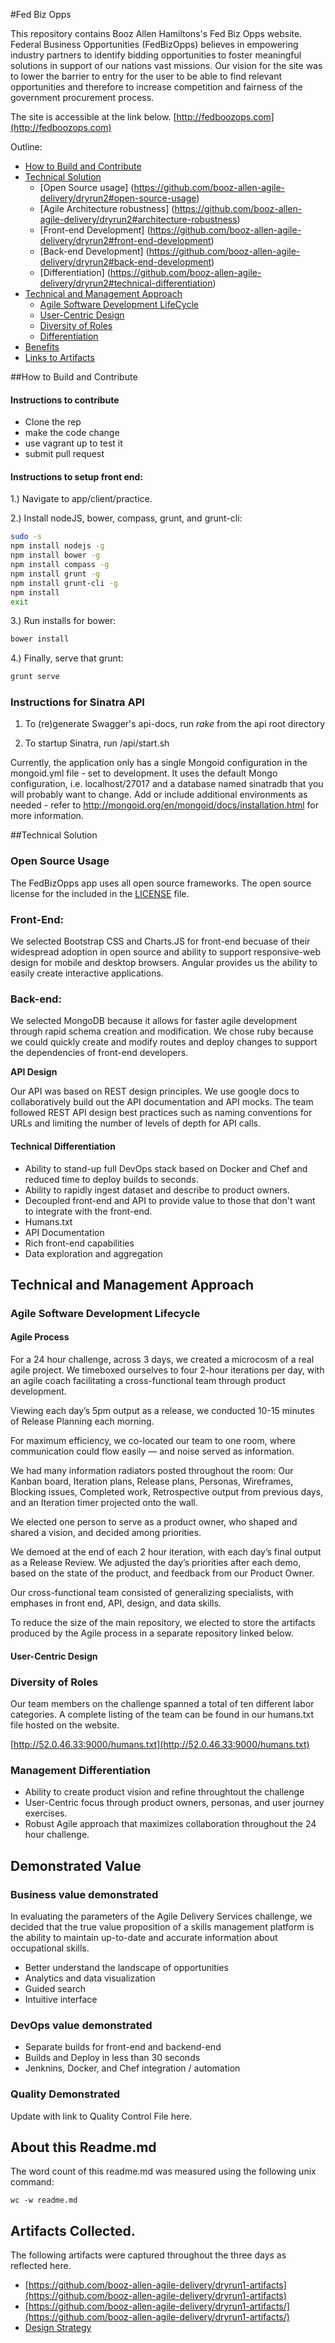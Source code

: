 #Fed Biz Opps



This repository contains Booz Allen Hamiltons's Fed Biz Opps website.  Federal Business Opportunities (FedBizOpps) believes in empowering industry partners to identify bidding opportunities to foster meaningful solutions in support of our nations vast missions.  Our vision for the site was to lower the barrier to entry for the user to be able to find relevant opportunities and therefore to increase competition and fairness of the government procurement process.

The site is accessible at the link below.
[http://fedboozops.com](http://fedboozops.com)

Outline:
* [How to Build and Contribute](https://github.com/booz-allen-agile-delivery/dryrun2#how-to-build-and-contribute)
* [Technical Solution](https://github.com/booz-allen-agile-delivery/dryrun2#technical-solution)
  * [Open Source usage] (https://github.com/booz-allen-agile-delivery/dryrun2#open-source-usage)
  * [Agile Architecture robustness] (https://github.com/booz-allen-agile-delivery/dryrun2#architecture-robustness)
  * [Front-end Development] (https://github.com/booz-allen-agile-delivery/dryrun2#front-end-development)
  * [Back-end Development] (https://github.com/booz-allen-agile-delivery/dryrun2#back-end-development)
  * [Differentiation] (https://github.com/booz-allen-agile-delivery/dryrun2#technical-differentiation)
* [Technical and Management Approach](https://github.com/booz-allen-agile-delivery/dryrun2#technical-and-management-approach)
  *  [Agile Software Development LifeCycle](https://github.com/booz-allen-agile-delivery/dryrun2#agile-software-development-lifecycle)
  *  [User-Centric Design](https://github.com/booz-allen-agile-delivery/dryrun2#user-centric-design)
  *  [Diversity of Roles](https://github.com/booz-allen-agile-delivery/dryrun2#diversity-of-roles)
  *  [Differentiation](https://github.com/booz-allen-agile-delivery/dryrun2#management-differentiation)
* [Benefits](https://github.com/booz-allen-agile-delivery/dryrun2#benefits)
* [Links to Artifacts](https://github.com/booz-allen-agile-delivery/dryrun2#links-to-artifacts)

##How to Build and Contribute

#### Instructions to contribute

- Clone the rep
- make the code change
- use vagrant up to test it
- submit pull request

#### Instructions to setup front end:

1.) Navigate to app/client/practice.

2.) Install nodeJS, bower, compass, grunt, and grunt-cli:

``` bash
sudo -s
npm install nodejs -g
npm install bower -g
npm install compass -g
npm install grunt -g
npm install grunt-cli -g
npm install
exit
```

3.) Run installs for bower:

``` bash
bower install
```

4.) Finally, serve that grunt:

```bash
grunt serve
```

### Instructions for Sinatra API

1. To (re)generate Swagger's api-docs, run *rake* from the api root directory

2. To startup Sinatra, run /api/start.sh

Currently, the application only has a single Mongoid configuration in the mongoid.yml file - set to development.
It uses the default Mongo configuration, i.e. localhost/27017 and a database named sinatradb that you will probably
want to change. Add or include additional environments as needed - refer to http://mongoid.org/en/mongoid/docs/installation.html
for more information.

##Technical Solution

### Open Source Usage

The FedBizOpps app uses all open source frameworks.  The open source license for the included in the [LICENSE](LICENSE) file.

###  Front-End:

We selected Bootstrap CSS and Charts.JS for front-end becuase of their widespread adoption in open source and ability to support responsive-web design for mobile and desktop browsers. Angular provides us the ability to easily create interactive applications.

### Back-end:

We selected MongoDB because it allows for faster agile development through rapid schema creation and modification.
We chose ruby because we could quickly create and modify routes and deploy changes to support the dependencies of front-end developers.   

**API Design**

Our API was based on REST design principles.  We use google docs to collaboratively build out the API documentation and API mocks.  The team followed REST API design best practices such as naming conventions for URLs and limiting the number of levels of depth for API calls.

#### Technical Differentiation

* Ability to stand-up full DevOps stack based on Docker and Chef and reduced time to deploy builds to seconds.
* Ability to rapidly ingest dataset and describe to product owners.
* Decoupled front-end and API to provide value to those that don't want to integrate with the front-end.
* Humans.txt
* API Documentation
* Rich front-end capabilities
* Data exploration and aggregation

## Technical and Management Approach

### Agile Software Development Lifecycle

#### Agile Process

For a 24 hour challenge, across 3 days, we created a microcosm of a real agile project. We timeboxed ourselves to four 2-hour iterations per day, with an agile coach facilitating a cross-functional team through product development.

Viewing each day’s 5pm output as a release, we conducted 10-15 minutes of Release Planning each morning. 

For maximum efficiency, we co-located our team to one room, where communication could flow easily — and noise served as information. 

We had many information radiators posted throughout the room: Our Kanban board, Iteration plans, Release plans, Personas, Wireframes, Blocking issues, Completed work, Retrospective output from previous days, and an Iteration timer projected onto the wall.

We elected one person to serve as a product owner, who shaped and shared a vision, and decided among priorities.

We demoed at the end of each 2 hour iteration, with each day’s final output as a Release Review. We adjusted the day’s priorities after each demo, based on the state of the product, and feedback from our Product Owner.

Our cross-functional team consisted of generalizing specialists, with emphases in front end, API, design, and data skills.

To reduce the size of the main repository, we elected to store the artifacts produced by the Agile process in a separate repository linked below.

#### User-Centric Design


### Diversity of Roles

Our team members on the challenge spanned a total of ten different labor categories.  A complete listing of the team can be found in our humans.txt file hosted on the website.

[http://52.0.46.33:9000/humans.txt](http://52.0.46.33:9000/humans.txt)

### Management Differentiation

* Ability to create product vision and refine throughtout the challenge
* User-Centric focus through product owners, personas, and user journey exercises.
* Robust Agile approach that maximizes collaboration throughout the 24 hour challenge.

## Demonstrated Value

### Business value demonstrated

In evaluating the parameters of the Agile Delivery Services challenge, we decided that the true value proposition of a skills management platform is the ability to maintain up-to-date and accurate information about occupational skills. 

* Better understand the landscape of opportunities
* Analytics and data visualization 
* Guided search 
* Intuitive interface

### DevOps value demonstrated

* Separate builds for front-end and backend-end
* Builds and Deploy in less than 30 seconds
* Jenknins, Docker, and Chef integration / automation

### Quality Demonstrated

Update with link to Quality Control File here.

## About this Readme.md

The word count of this readme.md was measured using the following unix command:

```
wc -w readme.md
```

## Artifacts Collected.

The following artifacts were captured throughout the three days as reflected here.

* [https://github.com/booz-allen-agile-delivery/dryrun1-artifacts](https://github.com/booz-allen-agile-delivery/dryrun1-artifacts)
* [https://github.com/booz-allen-agile-delivery/dryrun1-artifacts/](https://github.com/booz-allen-agile-delivery/dryrun1-artifacts/)
* [Design Strategy](STRATEGYDOC.md)
